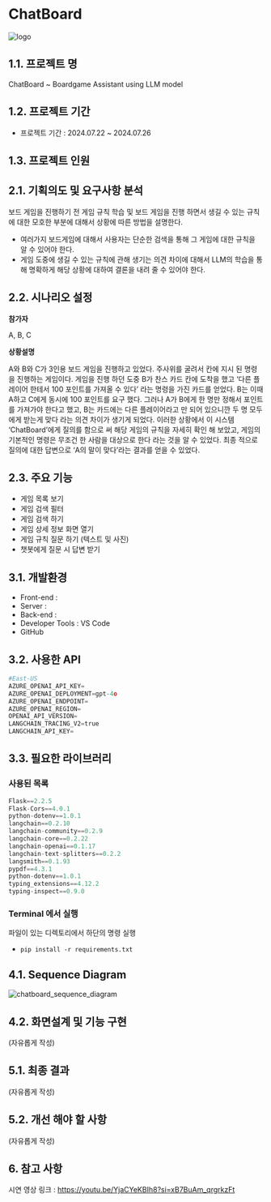 # ChatBoard
![logo](https://github.com/user-attachments/assets/902d05c4-e76b-4e7d-8be9-d0f08abb5a6f)

## 1.1. 프로젝트 명
ChatBoard ~ Boardgame Assistant using LLM model

## 1.2. 프로젝트 기간
* 프로젝트 기간 : 2024.07.22 ~ 2024.07.26

## 1.3. 프로젝트 인원


## 2.1. 기획의도 및 요구사항 분석
보드 게임을 진행하기 전 게임 규칙 학습 및 보드 게임을 진행 하면서 생길 수 있는 규칙에 대한 모호한 부분에 대해서 상황에 따른 방법을 설명한다.
- 여러가지 보드게임에 대해서 사용자는 단순한 검색을 통해 그 게임에 대한 규칙을 알 수 있어야 한다.
- 게임 도중에 생길 수 있는 규칙에 관해 생기는 의견 차이에 대해서 LLM의 학습을 통해 명확하게 해당 상황에 대하여 결론을 내려 줄 수 있어야 한다.

## 2.2. 시나리오 설정
**참가자**

A, B, C

**상황설명**

A와 B와 C가 3인용 보드 게임을 진행하고 있었다. 주사위를 굴려서 칸에 지시 된 명령을 진행하는 게임이다. 게임을 진행 하던 도중 B가 찬스 카드 칸에 도착을 했고 ‘다른 플레이어 한테서 100 포인트를 가져올 수 있다’ 라는 명령을 가진 카드를 얻었다. B는 이때 A하고 C에게 동시에 100 포인트를 요구 했다. 그러나 A가 B에게 한 명만 정해서 포인트를 가져가야 한다고 했고, B는 카드에는 다른 플레이어라고 만 되어 있으니깐 두 명 모두에게 받는게 맞다 라는 의견 차이가 생기게 되었다. 이러한 상황에서 이 시스템 ‘ChatBoard’에게 질의를 함으로 써 해당 게임의 규칙을 자세히 확인 해 보았고, 게임의 기본적인 명령은 무조건 한 사람을 대상으로 한다 라는 것을 알 수 있었다. 최종 적으로 질의에 대한 답변으로 ‘A의 말이 맞다’라는 결과를 얻을 수 있었다.

## 2.3. 주요 기능
- 게임 목록 보기
- 게임 검색 필터
- 게임 검색 하기
- 게임 상세 정보 화면 열기
- 게임 규칙 질문 하기 (텍스트 및 사진)
- 챗봇에게 질문 시 답변 받기

## 3.1. 개발환경
* Front-end :
* Server :
* Back-end :
* Developer Tools : VS Code
* GitHub

## 3.2. 사용한 API
```python
#East-US
AZURE_OPENAI_API_KEY=
AZURE_OPENAI_DEPLOYMENT=gpt-4o
AZURE_OPENAI_ENDPOINT=
AZURE_OPENAI_REGION=
OPENAI_API_VERSION=
LANGCHAIN_TRACING_V2=true
LANGCHAIN_API_KEY=
```

## 3.3. 필요한 라이브러리
### 사용된 목록
```python
Flask==2.2.5
Flask-Cors==4.0.1
python-dotenv==1.0.1
langchain==0.2.10
langchain-community==0.2.9
langchain-core==0.2.22
langchain-openai==0.1.17
langchain-text-splitters==0.2.2
langsmith==0.1.93
pypdf==4.3.1
python-dotenv==1.0.1
typing_extensions==4.12.2
typing-inspect==0.9.0
```
### Terminal 에서 실행
파일이 있는 디렉토리에서 하단의 명령 실행
- `pip install -r requirements.txt` 

##  4.1. Sequence Diagram
![chatboard_sequence_diagram](https://github.com/user-attachments/assets/eed5da70-0c19-4623-a999-5b19365f8792)

##  4.2. 화면설계 및 기능 구현
(자유롭게 작성)

##  5.1. 최종 결과
(자유롭게 작성)

##  5.2. 개선 해야 할 사항
(자유롭게 작성)

##  6. 참고 사항
시연 영상 링크 : https://youtu.be/YjaCYeKBIh8?si=xB7BuAm_qrgrkzFt
